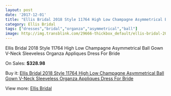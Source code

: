 ```yaml
---
layout: post
date: '2017-12-01'
title: "Ellis Bridal 2018 Style 11764 High Low Champagne Asymmetrical Ball Gown V-Neck Sleeveless Organza Appliques Dress For Bride"
category: Ellis Bridal
tags: ["dresses","bridal","organza","asymmetrical","ball"]
image: http://img.transblink.com/29666-thickbox_default/ellis-bridal-2018-style-11764-high-low-champagne-asymmetrical-ball-gown-v-neck-sleeveless-organza-appliques-dress-for-bride.jpg
---
```

Ellis Bridal 2018 Style 11764 High Low Champagne Asymmetrical Ball Gown V-Neck Sleeveless Organza Appliques Dress For Bride

On Sales: **$328.98**
<a href="https://www.transblink.com/en/ellis-bridal/9954-ellis-bridal-2018-style-11764-high-low-champagne-asymmetrical-ball-gown-v-neck-sleeveless-organza-appliques-dress-for-bride.html"><amp-img layout="responsive" width="600" height="600" src="//img.transblink.com/29666-thickbox_default/ellis-bridal-2018-style-11764-high-low-champagne-asymmetrical-ball-gown-v-neck-sleeveless-organza-appliques-dress-for-bride.jpg" alt="Ellis Bridal 2018 Style 11764 High Low Champagne Asymmetrical Ball Gown V-Neck Sleeveless Organza Appliques Dress For Bride 0" /></a>
<a href="https://www.transblink.com/en/ellis-bridal/9954-ellis-bridal-2018-style-11764-high-low-champagne-asymmetrical-ball-gown-v-neck-sleeveless-organza-appliques-dress-for-bride.html"><amp-img layout="responsive" width="600" height="600" src="//img.transblink.com/29669-thickbox_default/ellis-bridal-2018-style-11764-high-low-champagne-asymmetrical-ball-gown-v-neck-sleeveless-organza-appliques-dress-for-bride.jpg" alt="Ellis Bridal 2018 Style 11764 High Low Champagne Asymmetrical Ball Gown V-Neck Sleeveless Organza Appliques Dress For Bride 1" /></a>
<a href="https://www.transblink.com/en/ellis-bridal/9954-ellis-bridal-2018-style-11764-high-low-champagne-asymmetrical-ball-gown-v-neck-sleeveless-organza-appliques-dress-for-bride.html"><amp-img layout="responsive" width="600" height="600" src="//img.transblink.com/29668-thickbox_default/ellis-bridal-2018-style-11764-high-low-champagne-asymmetrical-ball-gown-v-neck-sleeveless-organza-appliques-dress-for-bride.jpg" alt="Ellis Bridal 2018 Style 11764 High Low Champagne Asymmetrical Ball Gown V-Neck Sleeveless Organza Appliques Dress For Bride 2" /></a>
<a href="https://www.transblink.com/en/ellis-bridal/9954-ellis-bridal-2018-style-11764-high-low-champagne-asymmetrical-ball-gown-v-neck-sleeveless-organza-appliques-dress-for-bride.html"><amp-img layout="responsive" width="600" height="600" src="//img.transblink.com/29667-thickbox_default/ellis-bridal-2018-style-11764-high-low-champagne-asymmetrical-ball-gown-v-neck-sleeveless-organza-appliques-dress-for-bride.jpg" alt="Ellis Bridal 2018 Style 11764 High Low Champagne Asymmetrical Ball Gown V-Neck Sleeveless Organza Appliques Dress For Bride 3" /></a>

Buy it: [Ellis Bridal 2018 Style 11764 High Low Champagne Asymmetrical Ball Gown V-Neck Sleeveless Organza Appliques Dress For Bride](https://www.transblink.com/en/ellis-bridal/9954-ellis-bridal-2018-style-11764-high-low-champagne-asymmetrical-ball-gown-v-neck-sleeveless-organza-appliques-dress-for-bride.html "Ellis Bridal 2018 Style 11764 High Low Champagne Asymmetrical Ball Gown V-Neck Sleeveless Organza Appliques Dress For Bride")

View more: [Ellis Bridal](https://www.transblink.com/en/89-ellis-bridal "Ellis Bridal")